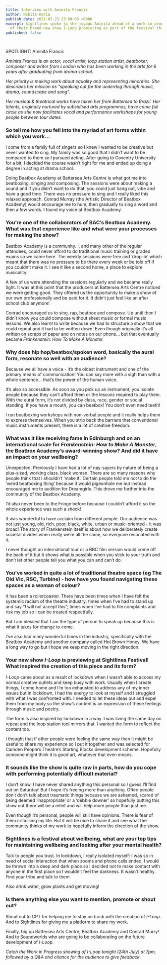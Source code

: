 ```yaml
---
title: Interview with Aminita Francis
author: Nikita Karia
publish_date: 2021-07-23 23:00:00 +0000
excerpt: Sightlines spoke to the joyous Aminita ahead of a work-in-progress performance
  of their brand-new show I-Loop premiering as part of the festival this Saturday!
published: false

---
```

SPOTLIGHT: Aminita Francis

_Aminita Francis is an actor, vocal artist, loop station artist, beatboxer, composer and writer from London who has been working in the arts for 6 years after graduating from drama school._

_Her priority is making work about equality and representing minorities. She describes her mission as “speaking out for the underdog through music, drama, soundscape and song”._

_Her musical & theatrical works have taken her from Battersea to Brazil. Her talents, originally nurtured by subsidised arts programmes, have come full circle as she now facilitates vocal and performance workshops for young people between tour dates._

### **So tell me how you fell into the myriad of art forms within which you work...**

I come from a family full of singers so I knew I wanted to be creative but never wanted to sing. My family was so good that I didn’t want to be compared to them so I pursued acting. After going to Coventry University for a bit, I decided the course wasn’t right for me and ended up doing a degree in acting at drama school.

Doing Beatbox Academy at Battersea Arts Centre is what got me into beatboxing, singing and composing. The sessions were about making a sound and if you didn’t want to do that, you could just hang out, vibe and have a good time. There was no pressure to sing and I really liked this relaxed approach. Conrad Murray (the Artistic Director of Beatbox Academy) would encourage me to hum, then gradually to sing a word and then a few words. I found my voice at Beatbox Academy.

### **You’re one of the collaborators of BAC’s Beatbox Academy. What was that experience like and what were your processes for making the show?**

Beatbox Academy is a community. I, and many other of the regular attendees, could never afford to do traditional music training or graded exams so we came here. The weekly sessions were free and ‘drop-in’ which meant that there was no pressure to be there every week or be told off if you couldn’t make it. I see it like a second home, a place to explore musicality.

A few of us were attending the sessions regularly and we became really tight. It was at this point that the producers at Battersea Arts Centre noticed we were getting good. They offered us the opportunity to make a show of our own professionally and be paid for it. It didn’t just feel like an after school club anymore!

Conrad encouraged us to sing, rap, beatbox and compose. Up until then I didn’t know you could compose without sheet music or formal music lessons. We also learnt to write because we had to structure a show that we could repeat and it had to be written down. Even though originally it’s all written on scraps of paper and on notes on our phone… but that eventually became _Frankenstein: How To Make A Monster._

### **Why does hip hop/beatbox/spoken word, basically the aural form, resonate so well with an audience?**

Because we all have a voice - it’s the oldest instrument and one of the primary means of communication! You can say more with a sigh than with a whole sentence… that’s the power of the human voice.

It’s also so accessible. As soon as you pick up an instrument, you isolate people because they can’t afford them or the lessons required to play them. With the aural form, it’s not divided by class, race, gender or social standing. If you have a mouth, you can beatbox! You don’t even need teeth!

I run beatboxing workshops with non-verbal people and it really helps them to express themselves. When you strip back the barriers that conventional music instruments present, there is a lot of creative freedom.

### **What was it like receiving fame in Edinburgh and on an international scale for _Frankenstein: How to Make A Monster_, the Beatbox Academy’s award-winning show? And did it have an impact on your wellbeing?**

Unexpected. Previously I have had a lot of nay-sayers by nature of being a plus-sized, working class, black woman. There are so many reasons why people think that I shouldn’t ‘make it’. Certain people told me not to do the ‘weird beatboxing thing’ because it would pigeonhole me but instead encouraged me to audition for Dreamgirls. This drove me further into the community of the Beatbox Academy.

I’d also never been to the Fringe before because I couldn’t afford it so the whole experience was such a shock!

It was wonderful to have acclaim from different people. Our audience was not just young, old, rich, poor, black, white, urban or music-oriented - it was broad! The story of Frankenstein itself is about how we deliberately create societal divides when really we’re all the same, so everyone resonated with it.

I never thought an international tour or a BBC film version would come off the back of it but it shows what is possible when you stick to your truth and don’t let other people tell you what you can and can’t do.

### **You’ve worked in quite a lot of traditional theatre space (eg The Old Vic, RSC, Turbine) - how have you found navigating these spaces as a woman of colour?**

It has been a rollercoaster. There have been times when I have felt the systemic racism of the theatre industry; times when I’ve had to stand up and say “I will not accept this”; times when I’ve had to file complaints and risk my job so I can be treated respectfully.

But I am blessed that I am the type of person to speak up because this is what it takes for change to come.

I’ve also had many wonderful times in the industry, specifically with the Beatbox Academy and another company called Hot Brown Honey. We have a long way to go but I hope we keep moving in the right direction.

### **Your new show _I-Loop_ is previewing at Sightlines Festival! What inspired the creation of this piece and its form?**

_I-Loop_ came about as a result of lockdown when I wasn’t able to access my normal creative outlets and keep busy with work. Usually when I create things, I come home and I’m too exhausted to address any of my inner issues but in lockdown, I had the energy to look at myself and I struggled with what I was confronted with. I needed to let these ideas out and expel them from my body so the show’s content is an expression of these feelings through music and poetry.

The form is also inspired by lockdown in a way. I was living the same day on repeat and the loop station tool mirrors that. I wanted the form to reflect the content too.

I thought that if other people were feeling the same way then it might be useful to share my experience so I put it together and was selected for Camden People’s Theatre’s Starting Blocks development scheme. Hopefully someone might think it is good art, whatever that even means.

### **It sounds like the show is quite raw in parts, how do you cope with performing potentially difficult material?**

I don’t know. I have never shared anything this personal so I guess I’ll find out on Saturday! But I hope it’s freeing more than anything. Often people don’t don’t talk about traumatic things because we are ashamed, scared of being deemed ‘inappropriate’ or a ‘debbie downer’ so hopefully putting this show out there will be a relief and will help more people than just me.

Even though it’s personal, people will still have opinions. There is fear of them criticising my life. But it will be nice to share it and see what the community thinks of my work to hopefully inform the direction of the show.

### **Sightlines is a festival about wellbeing, what are your top tips for maintaining wellbeing and looking after your mental health?**

Talk to people you trust. In lockdown, I really isolated myself: I was so in need of social interaction that when zooms and phone calls ended, I would be thrown into a deep and dark place so I decided not to make contact with anyone in the first place so I wouldn’t feel the darkness. It wasn’t healthy. Find your tribe and talk to them.

Also drink water, grow plants and get moving!

### **Is there anything else you want to mention, promote or shout out?**

Shout out to CPT for helping me to stay on track with the creation of _I-Loop_. And to Sightlines for giving me a platform to share my work.

Finally, big up Battersea Arts Centre, Beatbox Academy and Conrad Murry! And to Soundworlds who are going to be collaborating on the future development of _I-Loop._

_Catch the Work in Progress showing of I-Loop tonight (24th July) at 7pm, followed by a Q&A and chance for the audience to give feedback._